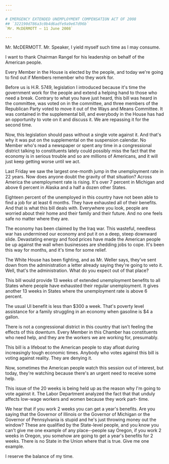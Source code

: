 ```yaml
---
---

# EMERGENCY EXTENDED UNEMPLOYMENT COMPENSATION ACT OF 2008
## `322190d786a3c0b4d6adfe9a9e67d96b`
`Mr. McDERMOTT — 11 June 2008`

---
```



Mr. McDERMOTT. Mr. Speaker, I yield myself such time as I may 
consume.

I want to thank Chairman Rangel for his leadership on behalf of the 
American people.

Every Member in the House is elected by the people, and today we're 
going to find out if Members remember who they work for.

Before us is H.R. 5749, legislation I introduced because it's time 
the government work for the people and extend a helping hand to those 
who need a break. Contrary to what you have just heard, this bill was 
heard in the committee, was voted on in the committee, and three 
members of the Republican Party voted to move it out of the Ways and 
Means Committee. It was contained in the supplemental bill, and 
everybody in the House has had an opportunity to vote on it and discuss 
it. We are repassing it for the second time.

Now, this legislation should pass without a single vote against it. 
And that's why it was put on the supplemental on the suspension 
calendar. No Member who's read a newspaper or spent any time in a 
congressional district talking to constituents lately could possibly 
miss the fact that the economy is in serious trouble and so are 
millions of Americans, and it will just keep getting worse until we 
act.

Last Friday we saw the largest one-month jump in the unemployment 
rate in 22 years. Now does anyone doubt the gravity of that situation? 
Across America the unemployment rate is rising. It's over 7 percent in 
Michigan and above 6 percent in Alaska and a half a dozen other States.

Eighteen percent of the unemployed in this country have not been able 
to find a job for at least 6 months. They have exhausted all of their 
benefits. And that is what this bill deals with. Everywhere you look, 
people are worried about their home and their family and their future. 
And no one feels safe no matter where they are.

The economy has been claimed by the Iraq war. This wasteful, needless 
war has undermined our economy and put it on a deep, steep downward 
slide. Devastating energy and food prices have made the American people 
be up against the wall when businesses are shedding jobs to cope. It's 
been this way for months, and it's time for some relief.



The White House has been fighting, and as Mr. Weller says, they've 
sent down from the administration a letter already saying they're going 
to veto it. Well, that's the administration. What do you expect out of 
that place?

This bill would provide 13 weeks of extended unemployment benefits to 
all States where people have exhausted their regular unemployment. It 
gives another 13 weeks in States where the unemployment rate is above 6 
percent.

The usual UI benefit is less than $300 a week. That's poverty level 
assistance for a family struggling in an economy when gasoline is $4 a 
gallon.

There is not a congressional district in this country that isn't 
feeling the effects of this downturn. Every Member in this Chamber has 
constituents who need help, and they are the workers we are working 
for, presumably.

This bill is a lifeboat to the American people to stay afloat during 
increasingly tough economic times. Anybody who votes against this bill 
is voting against reality. They are denying it.

Now, sometimes the American people watch this session out of 
interest, but today, they're watching because there's an urgent need to 
receive some help.

This issue of the 20 weeks is being held up as the reason why I'm 
going to vote against it. The Labor Department analyzed the fact that 
that unduly affects low-wage workers and women because they work part-
time.

We hear that if you work 2 weeks you can get a year's benefits. Are 
you saying that the Governor of Illinois or the Governor of Michigan or 
the Governor of Pennsylvania is stupid and he's just throwing money out 
the window? These are qualified by the State-level people, and you know 
you can't give me one example of any place--people say Oregon, if you 
work 2 weeks in Oregon, you somehow are going to get a year's benefits 
for 2 weeks. There is no State in the Union where that is true. Give me 
one example.

I reserve the balance of my time.